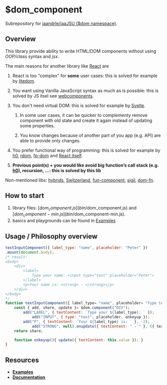 # $dom_component
Subrepository for [jaandrle/jaaJSU ($dom namespace)](https://github.com/jaandrle/jaaJSU).

## Overview
This library provide ability to write HTML/DOM components without using _OOP/class_ syntax and _jsx_.

The main reasons for another library like [React](https://reactjs.org/) are
1. React is too "complex" for __some__ user cases: this is solved for example by [litedom](https://github.com/mardix/litedom).
1. You want using Vanilla JavaScript syntax as much as is possible: this is solved by JS itsel see [webcomponents](https://www.webcomponents.org).
1. You don't need virtual DOM: this is solved for example by [Svelte](https://svelte.dev/).

    1. In some user cases, it can be quicker to complementy remove component with old state and create it again instead of updating some properties.

    1. You know changes because of another part of you app (e.g. API) are able to provide only changes.
1. You prefer functional way of programming: this is solved for example by [h0](https://github.com/jxnblk/h0), [rdom](https://github.com/buzzdecafe/rdom), [fp-dom](https://github.com/fp-dom/fp-dom) and [React itself](https://reactjs.org/docs/hooks-intro.html).
1. __Previous point(s) + you would like avoid big function’s call stack (e.g. [h0](https://github.com/jxnblk/h0)), recursion, …: this is solved by this lib__


Non-mentioned libs: [hybrids](https://github.com/hybridsjs/hybrids), [Switzerland](https://github.com/Wildhoney/Switzerland), [fun-component](https://github.com/tornqvist/fun-component), [sigil](https://github.com/sigiljs/sigil), [dom-fn](https://github.com/raphaelfaria/dom-fn).
## How to start
1) library files: [$dom_component.js](bin/$dom_component.js) and [$dom_component-min.js](bin/$dom_component-min.js).
1) basics and playgrounds can be found in [Examples](https://jaandrle.github.io/dollar_dom_component/examples.html)

## Usage / Philosophy overview
```JavaScript
textInputComponent({ label_type: "name", placeholder: "Peter" })
.mount(document.body);
/* result:
<body>
    <div>
        <label>
            Type your name: <input type="text" placeholder="Peter">
        </label>
        <p>Your name is: <strong> - </strong></p>
    </div>
</body>
*/
function textInputComponent({ label_type= "name", placeholder= "Type text" }){
    const { add, share, update }= $dom.component("DIV");
        add("LABEL", { textContent: `Type your ${label_type}: ` });
            add("INPUT", { type: "text", placeholder, onkeyup });
        add("P", { textContent: `Your ${label_type} is: ` }, -2);
            add("STRONG", null).onupdate({ textContent: " - " }, ({ textContent })=> ({ textContent }));
    return share;

    function onkeyup(){ update({ textContent: this.value }); }
}
```

## Resources
- __[Examples](https://jaandrle.github.io/dollar_dom_component/examples.html)__
- __[Documentation](docs/$dom_component.md)__
